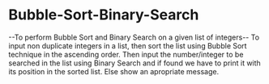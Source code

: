 # Bubble-Sort-Binary-Search
--To perform Bubble Sort and Binary Search on a given list of integers--
To input non duplicate integers in a list, then sort the list using Bubble Sort technique in the ascending order.
Then input the number/integer to be searched in the list using Binary Search and if found we have to print it with its position in the sorted list.
Else show an apropriate message.
